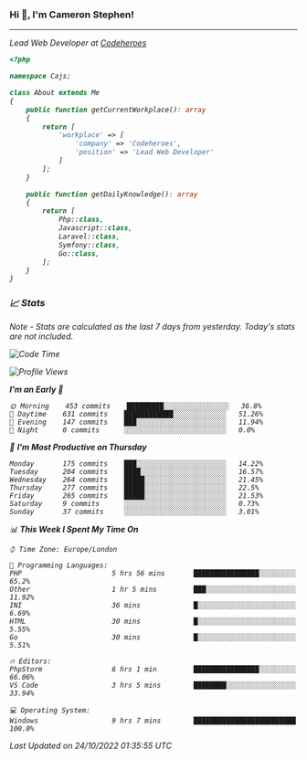 ### Hi 👋, I'm Cameron Stephen!
<hr>
<p><em>Lead Web Developer at <a href="https://codeheroes.co.uk">Codeheroes</a></p>


```php
<?php

namespace Cajs;

class About extends Me
{
    public function getCurrentWorkplace(): array
    {
        return [
            'workplace' => [
                'company' => 'Codeheroes',
                'position' => 'Lead Web Developer'
            ]
        ];
    }

    public function getDailyKnowledge(): array
    {
        return [
            Php::class,
            Javascript::class,
            Laravel::class,
            Symfony::class,
            Go::class,
        ];
    }
}
```

### 📈 Stats
<p><em>Note - Stats are calculated as the last 7 days from yesterday. Today's stats are not included.</em></p>


<!--START_SECTION:waka-->
![Code Time](http://img.shields.io/badge/Code%20Time-3%2C174%20hrs%2043%20mins-blue)

![Profile Views](http://img.shields.io/badge/Profile%20Views-0-blue)

**I'm an Early 🐤** 

```text
🌞 Morning    453 commits    █████████░░░░░░░░░░░░░░░░   36.8% 
🌆 Daytime    631 commits    ████████████░░░░░░░░░░░░░   51.26% 
🌃 Evening    147 commits    ███░░░░░░░░░░░░░░░░░░░░░░   11.94% 
🌙 Night      0 commits      ░░░░░░░░░░░░░░░░░░░░░░░░░   0.0%

```
📅 **I'm Most Productive on Thursday** 

```text
Monday       175 commits    ███░░░░░░░░░░░░░░░░░░░░░░   14.22% 
Tuesday      204 commits    ████░░░░░░░░░░░░░░░░░░░░░   16.57% 
Wednesday    264 commits    █████░░░░░░░░░░░░░░░░░░░░   21.45% 
Thursday     277 commits    █████░░░░░░░░░░░░░░░░░░░░   22.5% 
Friday       265 commits    █████░░░░░░░░░░░░░░░░░░░░   21.53% 
Saturday     9 commits      ░░░░░░░░░░░░░░░░░░░░░░░░░   0.73% 
Sunday       37 commits     ░░░░░░░░░░░░░░░░░░░░░░░░░   3.01%

```


📊 **This Week I Spent My Time On** 

```text
⌚︎ Time Zone: Europe/London

💬 Programming Languages: 
PHP                      5 hrs 56 mins       ████████████████░░░░░░░░░   65.2% 
Other                    1 hr 5 mins         ███░░░░░░░░░░░░░░░░░░░░░░   11.92% 
INI                      36 mins             █░░░░░░░░░░░░░░░░░░░░░░░░   6.69% 
HTML                     30 mins             █░░░░░░░░░░░░░░░░░░░░░░░░   5.55% 
Go                       30 mins             █░░░░░░░░░░░░░░░░░░░░░░░░   5.51%

🔥 Editors: 
PhpStorm                 6 hrs 1 min         ████████████████░░░░░░░░░   66.06% 
VS Code                  3 hrs 5 mins        ████████░░░░░░░░░░░░░░░░░   33.94%

💻 Operating System: 
Windows                  9 hrs 7 mins        █████████████████████████   100.0%

```


 Last Updated on 24/10/2022 01:35:55 UTC
<!--END_SECTION:waka-->

